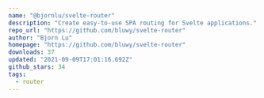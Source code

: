 ```yaml
---
name: "@bjornlu/svelte-router"
description: "Create easy-to-use SPA routing for Svelte applications."
repo_url: "https://github.com/bluwy/svelte-router"
author: "Bjorn Lu"
homepage: "https://github.com/bluwy/svelte-router"
downloads: 37
updated: "2021-09-09T17:01:16.692Z"
github_stars: 34
tags: 
  - router
---
```

